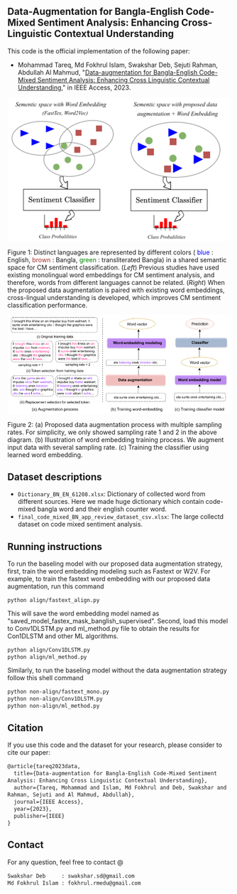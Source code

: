 ## Data-Augmentation for Bangla-English Code-Mixed Sentiment Analysis: Enhancing Cross-Linguistic Contextual Understanding

This code is the official implementation of the following paper:
* Mohammad Tareq, Md Fokhrul Islam, Swakshar Deb, Sejuti Rahman, Abdullah Al Mahmud, "[Data-augmentation for Bangla-English Code-Mixed Sentiment Analysis: Enhancing Cross Linguistic Contextual Understanding](https://ieeexplore.ieee.org/abstract/document/10129187)," in IEEE Access, 2023.

![intro-1](img/intro.PNG)

Figure 1: Distinct languages are represented by different colors (<font color="blue"> blue </font>: English, <font color="brown"> brown </font>: Bangla, <font color="green"> green </font>: transliterated Bangla) in a shared semantic space for CM sentiment classification. (*Left*) Previous studies have used existing monolingual word embeddings for CM sentiment analysis, and therefore, words from different languages cannot be related. (*Right*) When the proposed data augmentation is paired with existing word embeddings, cross-lingual understanding is developed, which improves CM sentiment classification performance.

![intro-1](img/main.PNG)

Figure 2: (a) Proposed data augmentation process with multiple sampling rates. For simplicity, we only showed sampling rate 1 and 2 in the above diagram. (b) Illustration of word embedding training process. We augment input data with several sampling rate. (c) Training the classifier using learned word embedding.
## Dataset descriptions

* `Dictionary_BN_EN_61208.xlsx`: Dictionary of collected word from different sources. Here we made huge dictionary which contain code-mixed bangla word and their english counter word.
* `final_code_mixed_BN_app_review_dataset_csv.xlsx`: The large collectd dataset on code mixed sentiment analysis.

## Running instructions

To run the baseling model with our proposed data augmentation strategy, first, train the word embedding modeling such as Fastext or W2V. For example, to train the fastext word embedding with our proposed data augmentation, run this command
```shell
python align/fastext_align.py
``` 
This will save the word embedding model named as "saved_model_fastex_mask_banglish_supervised". Second, load this model to Conv1DLSTM.py and ml_method.py file to obtain the results for Con1DLSTM and other ML algorithms.

```shell
python align/Conv1DLSTM.py
python align/ml_method.py
``` 

Similarly, to run the baseling model without the data augmentation strategy follow this shell command

```shell
python non-align/fastext_mono.py
python non-align/Conv1DLSTM.py
python non-align/ml_method.py 
```

## Citation
If you use this code and the dataset for your research, please consider to cite our paper:

```
@article{tareq2023data,
  title={Data-augmentation for Bangla-English Code-Mixed Sentiment Analysis: Enhancing Cross Linguistic Contextual Understanding},
  author={Tareq, Mohammad and Islam, Md Fokhrul and Deb, Swakshar and Rahman, Sejuti and Al Mahmud, Abdullah},
  journal={IEEE Access},
  year={2023},
  publisher={IEEE}
}
  ```
## Contact
For any question, feel free to contact @
```
Swakshar Deb     : swakshar.sd@gmail.com
Md Fokhrul Islam : fokhrul.rmedu@gmail.com
```

